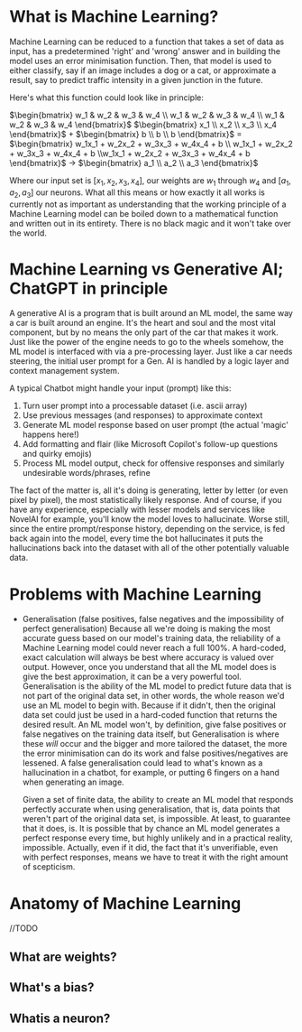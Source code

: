 # What is Machine Learning?

Machine Learning can be reduced to a function that takes a set of data as input, has a predetermined 'right' and 'wrong' answer and in building the model uses an error minimisation function. Then, that model is used to either classify, say if an image includes a dog or a cat, or approximate a result, say to predict traffic intensity in a given junction in the future.

Here's what this function could look like in principle:

$\begin{bmatrix} w_1 & w_2 & w_3 & w_4 \\ w_1 & w_2 & w_3 & w_4 \\ w_1 & w_2 & w_3 & w_4 \end{bmatrix}$ $\begin{bmatrix} x_1 \\ x_2 \\ x_3 \\ x_4 \end{bmatrix}$ + $\begin{bmatrix} b \\ b \\ b \end{bmatrix}$ = $\begin{bmatrix} w_1x_1 + w_2x_2 + w_3x_3 + w_4x_4 + b \\ w_1x_1 + w_2x_2 + w_3x_3 + w_4x_4 + b \\w_1x_1 + w_2x_2 + w_3x_3 + w_4x_4 + b \end{bmatrix}$ &rarr; $\begin{bmatrix} a_1 \\ a_2 \\ a_3 \end{bmatrix}$

Where our input set is [$x_1, x_2, x_3, x_4$], our weights are $w_1$ through $w_4$ and [$a_1, a_2, a_3$] our neurons. What all this means or how exactly it all works is currently not as important as understanding that the working principle of a Machine Learning model can be boiled down to a mathematical function and written out in its entirety. There is no black magic and it won't take over the world.

# Machine Learning vs Generative AI; ChatGPT in principle

A generative AI is a program that is built around an ML model, the same way a car is built around an engine. It's the heart and soul and the most vital component, but by no means the only part of the car that makes it work. Just like the power of the engine needs to go to the wheels somehow, the ML model is interfaced with via a pre-processing layer. Just like a car needs steering, the initial user prompt for a Gen. AI is handled by a logic layer and context management system.

A typical Chatbot might handle your input (prompt) like this:

1. Turn user prompt into a processable dataset (i.e. ascii array)
2. Use previous messages (and responses) to approximate context
3. Generate ML model response based on user prompt (the actual 'magic' happens here!)
4. Add formatting and flair (like Microsoft Copilot's follow-up questions and quirky emojis)
5. Process ML model output, check for offensive responses and similarly undesirable words/phrases, refine

The fact of the matter is, all it's doing is generating, letter by letter (or even pixel by pixel), the most statistically likely response. And of course, if you have any experience, especially with lesser models and services like NovelAI for example, you'll know the model loves to hallucinate. Worse still, since the entire prompt/response history, depending on the service, is fed back again into the model, every time the bot hallucinates it puts the hallucinations back into the dataset with all of the other potentially valuable data.

# Problems with Machine Learning

- Generalisation (false positives, false negatives and the impossibility of perfect generalisation)
    Because all we're doing is making the most accurate guess based on our model's training data, the reliability of a Machine Learning model could never reach a full 100%. A hard-coded, exact calculation will always be best where accuracy is valued over output. However, once you understand that all the ML model does is give the best approximation, it can be a very powerful tool. Generalisation is the ability of the ML model to predict future data that is not part of the original data set, in other words, the whole reason we'd use an ML model to begin with. Because if it didn't, then the original data set could just be used in a hard-coded function that returns the desired result. An ML model won't, by definition, give false positives or false negatives on the training data itself, but Generalisation is where these _will_ occur and the bigger and more tailored the dataset, the more the error minimisation can do its work and false positives/negatives are lessened. A false generalisation could lead to what's known as a hallucination in a chatbot, for example, or putting 6 fingers on a hand when generating an image.

    Given a set of finite data, the ability to create an ML model that responds perfectly accurate when using generalisation, that is, data points that weren't part of the original data set, is impossible. At least, to guarantee that it does, is. It is possible that by chance an ML model generates a perfect response every time, but highly unlikely and in a practical reality, impossible. Actually, even if it did, the fact that it's unverifiable, even with perfect responses, means we have to treat it with the right amount of scepticism. 

# Anatomy of Machine Learning

//TODO

## What are weights?

## What's a bias?

## Whatis a neuron?